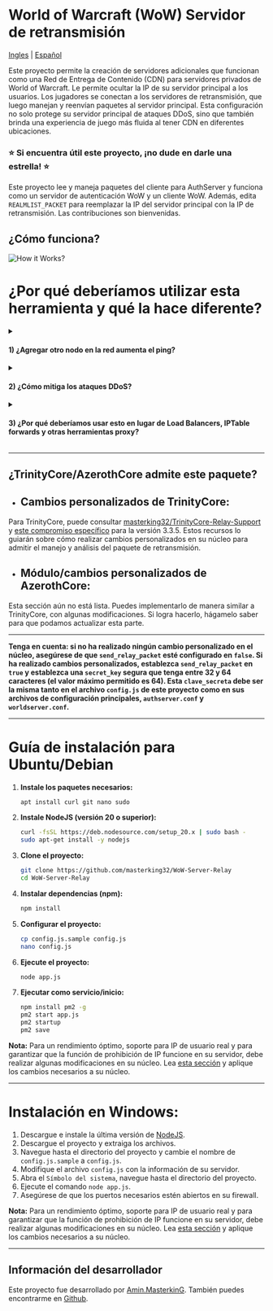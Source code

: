 # World of Warcraft (WoW) Servidor de retransmisión

[Ingles](README.md) | [Español](README_ES.md)

Este proyecto permite la creación de servidores adicionales que funcionan como una Red de Entrega de Contenido (CDN) para servidores privados de World of Warcraft. Le permite ocultar la IP de su servidor principal a los usuarios. Los jugadores se conectan a los servidores de retransmisión, que luego manejan y reenvían paquetes al servidor principal. Esta configuración no solo protege su servidor principal de ataques DDoS, sino que también brinda una experiencia de juego más fluida al tener CDN en diferentes ubicaciones.

### ⭐ Si encuentra útil este proyecto, ¡no dude en darle una estrella! ⭐

Este proyecto lee y maneja paquetes del cliente para AuthServer y funciona como un servidor de autenticación WoW y un cliente WoW. Además, edita `REALMLIST_PACKET` para reemplazar la IP del servidor principal con la IP de retransmisión. Las contribuciones son bienvenidas.

## ¿Cómo funciona?

![How it Works?](https://raw.githubusercontent.com/masterking32/WoW-Server-Relay/main/docs/how-works.png)

# ¿Por qué deberíamos utilizar esta herramienta y qué la hace diferente?

<details>
<summary><h4>1) ¿Agregar otro nodo en la red aumenta el ping?</h4></summary>
Al contrario de lo que algunos puedan creer, agregar otro nodo en realidad puede disminuir el ping de los usuarios. Por ejemplo, si tu servidor está ubicado en la UE, pero tienes jugadores en América del Norte y del Sur, cada jugador tendrá una ruta de red diferente hacia la UE. Si establece un servidor en EE. UU. con una mejor ruta a su servidor de la UE, los jugadores pueden conectarse a su servidor de EE. UU. Este servidor luego reenviará los paquetes a través de la mejor ruta, lo que resultará en un ping mejorado para los jugadores.
</details>

<details>
<summary><h4>2) ¿Cómo mitiga los ataques DDoS?</h4></summary>
La mayoría de los ataques DDoS utilizan tipos de paquetes como UDP, ACK, SYN, etc. Esta herramienta no reenvía todos los tipos de estos ataques a su servidor principal. Al implementar límites de velocidad en su UFW/IPtable, puede proteger aún más su servidor principal de ataques DDoS. Si uno de tus servidores está siendo atacado, algunos usuarios conectados a ese servidor pueden desconectarse, pero otros aún pueden jugar. Si bien esta herramienta puede ayudar a mitigar los efectos de los ataques DDoS, no proporciona una protección del 100%. Simplemente agrega una capa adicional de seguridad de la red.
</details>

<details>
<summary><h4>3) ¿Por qué deberíamos usar esto en lugar de Load Balancers, IPTable forwards y otras herramientas proxy?</h4></summary>

#### Número 1:

Si bien puede utilizar otras herramientas para reenviar paquetes, balanceadores de carga, etc., es importante comprender que, de forma predeterminada, TrinityCore/AzerothCore recupera la IP del usuario de la IP del socket remoto. Esto significa que cuando usas algo como IPTable, la IP del usuario en el servidor WoW es la IP de tu servidor de retransmisión. Por ejemplo, si la IP de `us-relay1` es `8.8.8.8` y un jugador conectado a ese servidor intenta ingresar la contraseña incorrecta varias veces, el servidor prohibirá `8.8.8.8` en lugar de la IP del usuario. En consecuencia, nadie puede conectarse al servidor desde el nodo `us-relay1`. Para los usuarios conectados al servidor WoW desde el nodo `us-relay1`, la IP siempre será `8.8.8.8`, y en el juego, si no puedes recuperar la IP del jugador real, siempre verás las IP del nodo de retransmisión.

#### ¿Cómo lo arreglaste?

Este proyecto funciona como otros reenviadores de forma predeterminada, pero con una diferencia: solo funciona para WoW y lee, analiza y maneja paquetes. Para solucionar el problema de lectura de IP, agregamos un paquete personalizado para WorldServer y AuthServer con estos códigos de operación:

```
RELAY_SERVER_CMD_AUTH = 0x64 // 100
RELAY_SERVER_CMD_WORLD = 0xA32 // 2610
```

Si habilita `send_relay_packet` en el archivo de configuración, este proyecto enviará un paquete de retransmisión al servidor mundial y de autenticación después de abrir una conexión de socket. Este paquete incluye una clave secreta y la IP real del usuario. Sus servidores Auth y World deben analizar este paquete y reemplazar la IP del usuario con la IP dentro de este paquete.

#### Estructura de paquetes para AuthServer

| Offset | Size | Type   | Name       | Description                                                    |
| ------ | ---- | ------ | ---------- | -------------------------------------------------------------- |
| 0x0    | 1    | uint8  | OpCode     | Opcode for relay custom packet. `RELAY_SERVER_CMD_AUTH = 0x64` |
| 0x1    | 2    | uint16 | Secret_Len | Secret key length                                              |
| 0x3    | 2    | uint16 | IP_len     | The length of user IP                                          |
| 0x5    | -    | String | Secret_Key | The secret key value starts from 0x5 and ends with Secret_Len  |
| -      | -    | String | User_IP    | User IP address                                                |

#### Estructura de paquetes para WorldServer

#### ENCABEZADO

| Offset | Size | Type   | Name | Description                                                                                 |
| ------ | ---- | ------ | ---- | ------------------------------------------------------------------------------------------- |
| 0x0    | 2    | uint16 | Size | Packet Header - Size of Packet (Size of the packet including the opcode field.)             |
| 0x2    | 4    | uint32 | CMD  | Packet Header - Opcode or Command for relay custom packet. `RELAY_SERVER_CMD_WORLD = 0xA32` |

#### CUERPO

| Offset | Size | Type   | Name       | Description                                                                               |
| ------ | ---- | ------ | ---------- | ----------------------------------------------------------------------------------------- |
| 0x0    | -    | String | Secret_Key | The secret key value starts from 0x6 and ends with Secret_Len. `(Null terminated string)` |
| -      | -    | String | User_IP    | User IP address. `(Null terminated string)`                                               |
</details>

---

## ¿TrinityCore/AzerothCore admite este paquete?

- ## Cambios personalizados de TrinityCore:

Para TrinityCore, puede consultar [masterking32/TrinityCore-Relay-Support](https://github.com/masterking32/TrinityCore-Relay-Support) y [este compromiso específico](https://github.com/masterking32/TrinityCore-Relay-Support/commit/cb5aa9eefd4caec032864b9249fd16341ab64b73) para la versión 3.3.5. Estos recursos lo guiarán sobre cómo realizar cambios personalizados en su núcleo para admitir el manejo y análisis del paquete de retransmisión.

- ## Módulo/cambios personalizados de AzerothCore:

Esta sección aún no está lista. Puedes implementarlo de manera similar a TrinityCore, con algunas modificaciones. Si logra hacerlo, hágamelo saber para que podamos actualizar esta parte.

---

**Tenga en cuenta: si no ha realizado ningún cambio personalizado en el núcleo, asegúrese de que `send_relay_packet` esté configurado en `false`. Si ha realizado cambios personalizados, establezca `send_relay_packet` en `true` y establezca una `secret_key` segura que tenga entre 32 y 64 caracteres (el valor máximo permitido es 64). Esta `clave_secreta` debe ser la misma tanto en el archivo `config.js` de este proyecto como en sus archivos de configuración principales, `authserver.conf` y `worldserver.conf`.**

---

# Guía de instalación para Ubuntu/Debian

1. **Instale los paquetes necesarios:**

   ```bash
   apt install curl git nano sudo
   ```

2. **Instale NodeJS (versión 20 o superior):**

   ```bash
   curl -fsSL https://deb.nodesource.com/setup_20.x | sudo bash -
   sudo apt-get install -y nodejs
   ```

3. **Clone el proyecto:**

   ```bash
   git clone https://github.com/masterking32/WoW-Server-Relay
   cd WoW-Server-Relay
   ```

4. **Instalar dependencias (npm):**

   ```bash
   npm install
   ```

5. **Configurar el proyecto:**

   ```bash
   cp config.js.sample config.js
   nano config.js
   ```

6. **Ejecute el proyecto:**

   ```bash
   node app.js
   ```

7. **Ejecutar como servicio/inicio:**

   ```bash
   npm install pm2 -g
   pm2 start app.js
   pm2 startup
   pm2 save
   ```

**Nota:** Para un rendimiento óptimo, soporte para IP de usuario real y para garantizar que la función de prohibición de IP funcione en su servidor, debe realizar algunas modificaciones en su núcleo. Lea [esta sección](https://github.com/masterking32/WoW-Server-Relay?tab=readme-ov-file#does-trinitycoreazerothcore-support-this-packet) y aplique los cambios necesarios a su núcleo.

---

# Instalación en Windows:

1. Descargue e instale la última versión de [NodeJS](https://nodejs.org/en).
2. Descargue el proyecto y extraiga los archivos.
3. Navegue hasta el directorio del proyecto y cambie el nombre de `config.js.sample` a `config.js`.
4. Modifique el archivo `config.js` con la información de su servidor.
5. Abra el `Símbolo del sistema`, navegue hasta el directorio del proyecto.
6. Ejecute el comando `node app.js`.
7. Asegúrese de que los puertos necesarios estén abiertos en su firewall.

**Nota:** Para un rendimiento óptimo, soporte para IP de usuario real y para garantizar que la función de prohibición de IP funcione en su servidor, debe realizar algunas modificaciones en su núcleo. Lea [esta sección](https://github.com/masterking32/WoW-Server-Relay?tab=readme-ov-file#does-trinitycoreazerothcore-support-this-packet) y aplique los cambios necesarios a su núcleo.

---

## Información del desarrollador

Este proyecto fue desarrollado por [Amin.MasterkinG](https://masterking32.com). También puedes encontrarme en [Github](https://github.com/masterking32).
